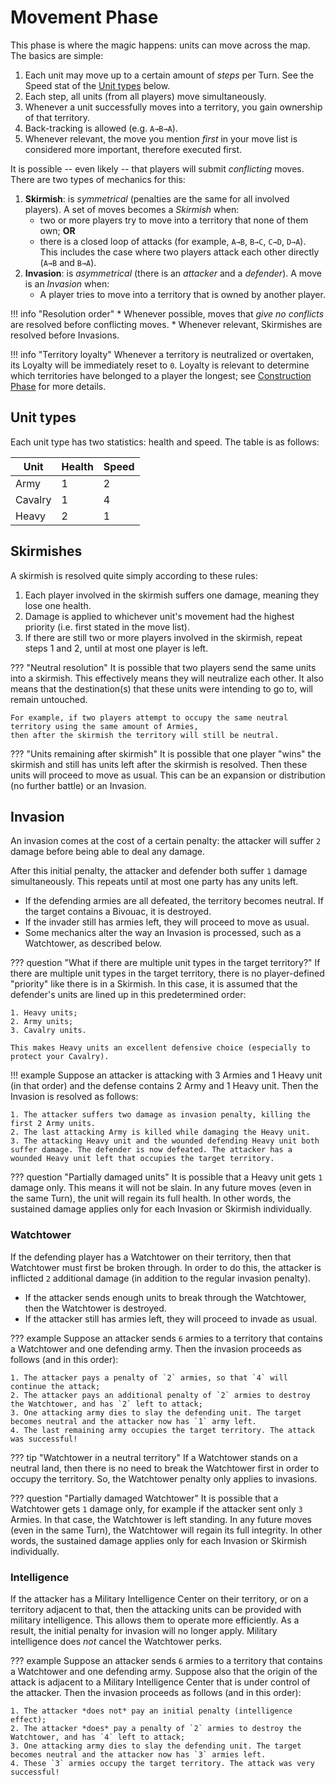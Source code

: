 # Movement Phase

This phase is where the magic happens: units can move across the map. The basics are simple:

1. Each unit may move up to a certain amount of _steps_ per Turn. See the Speed stat of the [Unit types](#unit-types) below.
2. Each step, all units (from all players) move simultaneously.
3. Whenever a unit successfully moves into a territory, you gain ownership of that territory.
4. Back-tracking is allowed (e.g. `A→B→A`).
5. Whenever relevant, the move you mention _first_ in your move list is considered more important, therefore executed first.

It is possible -- even likely -- that players will submit _conflicting_ moves. There are two types of mechanics for this:

1. **Skirmish**: is _symmetrical_ (penalties are the same for all involved players). A set of moves becomes a *Skirmish* when:
    - two or more players try to move into a territory that none of them own; **OR**
    - there is a closed loop of attacks (for example, `A→B`, `B→C`, `C→D`, `D→A`).
      This includes the case where two players attack each other directly (`A→B` and `B→A`).
2. **Invasion**: is _asymmetrical_ (there is an _attacker_ and a _defender_). A move is an *Invasion* when:
    - A player tries to move into a territory that is owned by another player.

!!! info "Resolution order"
    * Whenever possible, moves that *give no conflicts* are resolved before conflicting moves.
    * Whenever relevant, Skirmishes are resolved before Invasions.

!!! info "Territory loyalty"
    Whenever a territory is neutralized or overtaken, its Loyalty will be immediately reset to `0`.
    Loyalty is relevant to determine which territories have belonged to a player the longest; see [Construction Phase](2_construction.md) for more details.

## Unit types

Each unit type has two statistics: health and speed. The table is as follows:

| Unit    | Health | Speed |
|---------|--------|-------|
| Army    | 1      | 2     |
| Cavalry | 1      | 4     |
| Heavy   | 2      | 1     |

## Skirmishes

A skirmish is resolved quite simply according to these rules:

1. Each player involved in the skirmish suffers one damage, meaning they lose one health.
2. Damage is applied to whichever unit's movement had the highest priority (i.e. first stated in the move list).
3. If there are still two or more players involved in the skirmish, repeat steps 1 and 2, until at most one player is left.

??? "Neutral resolution"
    It is possible that two players send the same units into a skirmish.
    This effectively means they will neutralize each other. It also means that the destination(s) that these units were intending to go to, will remain untouched.

    For example, if two players attempt to occupy the same neutral territory using the same amount of Armies,
    then after the skirmish the territory will still be neutral.

??? "Units remaining after skirmish"
    It is possible that one player "wins" the skirmish and still has units left after the skirmish is resolved. 
    Then these units will proceed to move as usual. This can be an expansion or distribution (no further battle) or an Invasion.

## Invasion

An invasion comes at the cost of a certain penalty: the attacker will suffer `2` damage before being able to deal any damage.

After this initial penalty, the attacker and defender both suffer `1` damage simultaneously. 
This repeats until at most one party has any units left.

* If the defending armies are all defeated, the territory becomes neutral. If the target contains a Bivouac, it is destroyed.
* If the invader still has armies left, they will proceed to move as usual.
* Some mechanics alter the way an Invasion is processed, such as a Watchtower, as described below.

??? question "What if there are multiple unit types in the target territory?"
    If there are multiple unit types in the target territory, there is no player-defined "priority" like there is in a Skirmish.
    In this case, it is assumed that the defender's units are lined up in this predetermined order:
    
    1. Heavy units;
    2. Army units;
    3. Cavalry units.
   
    This makes Heavy units an excellent defensive choice (especially to protect your Cavalry).

!!! example
    Suppose an attacker is attacking with 3 Armies and 1 Heavy unit (in that order) and the defense contains 2 Army and 1 Heavy unit. 
    Then the Invasion is resolved as follows:
    
    1. The attacker suffers two damage as invasion penalty, killing the first 2 Army units.
    2. The last attacking Army is killed while damaging the Heavy unit.
    3. The attacking Heavy unit and the wounded defending Heavy unit both suffer damage. The defender is now defeated. The attacker has a wounded Heavy unit left that occupies the target territory.

??? question "Partially damaged units"
    It is possible that a Heavy unit gets `1` damage only. This means it will not be slain. In any future moves (even in the same Turn),
    the unit will regain its full health. In other words, the sustained damage applies only for each Invasion or Skirmish individually.

### Watchtower

If the defending player has a Watchtower on their territory, then that Watchtower must first be broken through. In order to do this,
the attacker is inflicted `2` additional damage (in addition to the regular invasion penalty).

* If the attacker sends enough units to break through the Watchtower, then the Watchtower is destroyed.
* If the attacker still has armies left, they will proceed to invade as usual.

??? example
    Suppose an attacker sends `6` armies to a territory that contains a Watchtower and one defending army. Then the invasion proceeds as follows (and in this order):
    
    1. The attacker pays a penalty of `2` armies, so that `4` will continue the attack;
    2. The attacker pays an additional penalty of `2` armies to destroy the Watchtower, and has `2` left to attack;
    3. One attacking army dies to slay the defending unit. The target becomes neutral and the attacker now has `1` army left.
    4. The last remaining army occupies the target territory. The attack was successful!

??? tip "Watchtower in a neutral territory"
    If a Watchtower stands on a neutral land, then there is no need to break the Watchtower first in order to occupy the territory.
    So, the Watchtower penalty only applies to invasions.

??? question "Partially damaged Watchtower"
    It is possible that a Watchtower gets `1` damage only, for example if the attacker sent only `3` Armies.
    In that case, the Watchtower is left standing. In any future moves (even in the same Turn), 
    the Watchtower will regain its full integrity. In other words, the sustained damage applies only for each Invasion or Skirmish individually.

### Intelligence

If the attacker has a Military Intelligence Center on their territory, or on a territory adjacent to that, then the attacking units can be provided with military intelligence.
This allows them to operate more efficiently. As a result, the initial penalty for invasion will no longer apply.
Military intelligence does *not* cancel the Watchtower perks.

??? example
    Suppose an attacker sends `6` armies to a territory that contains a Watchtower and one defending army. 
    Suppose also that the origin of the attack is adjacent to a Military Intelligence Center that is under control of the attacker.
    Then the invasion proceeds as follows (and in this order):

    1. The attacker *does not* pay an initial penalty (intelligence effect);
    2. The attacker *does* pay a penalty of `2` armies to destroy the Watchtower, and has `4` left to attack;
    3. One attacking army dies to slay the defending unit. The target becomes neutral and the attacker now has `3` armies left.
    4. These `3` armies occupy the target territory. The attack was very successful!